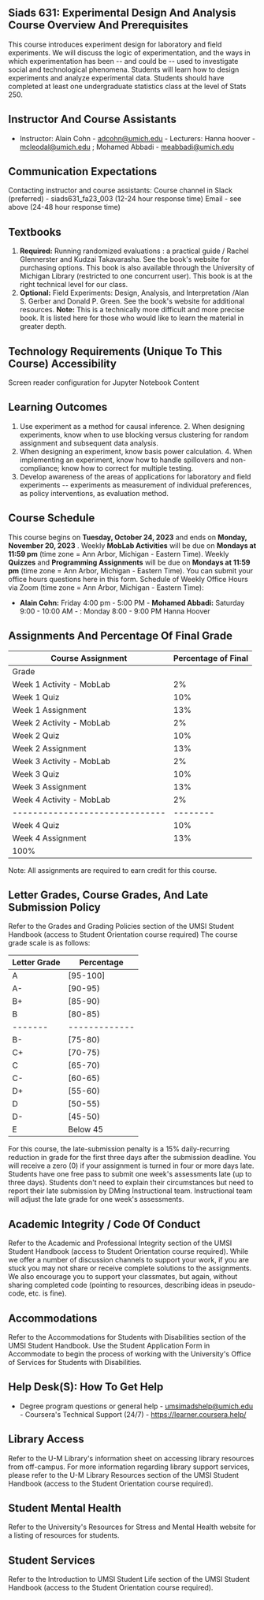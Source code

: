 
## Siads 631: Experimental Design And Analysis Course Overview And Prerequisites

 This course introduces experiment design for laboratory and field experiments. We will discuss the logic of experimentation, and the ways in which experimentation has been -- and could be -- used to investigate social and technological phenomena. Students will learn how to design experiments and analyze experimental data. Students should have completed at least one undergraduate statistics class at the level of Stats 250. 

## Instructor And Course Assistants

 -  Instructor: Alain Cohn -  adcohn@umich.edu -  Lecturers: Hanna hoover -  mcleodal@umich.edu  ; 
 Mohamed Abbadi -  meabbadi@umich.edu 

## Communication Expectations

 Contacting instructor and course assistants: Course channel in Slack (preferred) -  siads631_fa23_003  (12-24 hour response time) Email -  see above (24-48 hour response time) 

## Textbooks

 1.  **Required:**  Running randomized evaluations : a practical  guide / Rachel Glennerster and 
 Kudzai Takavarasha.  See the book's website for purchasing  options.  This book is also available through the  University of Michigan Library  (restricted to one concurrent user). This book is at the right technical level for our class. 
 2.  **Optional:**  Field Experiments: Design, Analysis, and  Interpretation /Alan S. Gerber and 
 Donald P. Green.  See the book's website for additional  resources.  **Note:**  This is a technically more difficult and more precise book. It is listed here for those who would like to learn the material in greater depth. 

## Technology Requirements (Unique To This Course) Accessibility

 Screen reader configuration for Jupyter Notebook Content 

## Learning Outcomes

 1.  Use experiment as a method for causal inference. 2.  When designing experiments, know when to use blocking versus clustering for random 
 assignment and subsequent data analysis. 
 3.  When designing an experiment, know basis power calculation. 4.  When implementing an experiment, know how to handle spillovers and non-compliance; 
 know how to correct for multiple testing. 
 5.  Develop awareness of the areas of applications for laboratory and field experiments  -- 
 experiments as measurement of individual preferences, as policy interventions, as evaluation method. 

## Course Schedule

 This course begins on  **Tuesday, October 24, 2023**  and  ends on  **Monday, November 20, 2023**  . Weekly  **MobLab Activities**  will be due on  **Mondays at  11:59 pm**  (time zone = Ann Arbor, Michigan - Eastern Time). Weekly  **Quizzes**  and  **Programming Assignments**  will be  due on  **Mondays at 11:59 pm**  (time zone = Ann Arbor, Michigan - Eastern Time). You can submit your office hours questions here in this form. Schedule of Weekly Office Hours via Zoom (time zone = Ann Arbor, Michigan - Eastern Time): 

 -  **Alain Cohn:**  Friday 4:00 pm - 5:00 PM -  **Mohamed Abbadi:**  Saturday 9:00 - 10:00 AM - 
 :  Monday 8:00 - 9:00 PM 
Hanna Hoover

## Assignments And Percentage Of Final Grade

|  Course Assignment       |  Percentage of Final    |
|--------------------------|-------------------------|
| Grade                    |                         |
| Week 1 Activity - MobLab | 2%                      |
| Week 1 Quiz              | 10%                     |
| Week 1 Assignment        | 13%                     |
| Week 2 Activity - MobLab | 2%                      |
| Week 2 Quiz              | 10%                     |
| Week 2 Assignment        | 13%                     |
| Week 3 Activity - MobLab | 2%                      |
| Week 3 Quiz              | 10%                     |
| Week 3 Assignment        | 13%                     |
|  Week 4 Activity - MobLab    |  2%    |
|------------------------------|--------|
| Week 4 Quiz                  | 10%    |
| Week 4 Assignment            | 13%    |
| 100%                         |        |

 Note: All assignments are required to earn credit for this course. 

## Letter Grades, Course Grades, And Late Submission Policy

 Refer to the Grades and Grading Policies section of the  UMSI Student Handbook  (access to Student Orientation course required) The course grade scale is as follows: 

|  Letter Grade    |  Percentage    |
|------------------|----------------|
| A                | [95-100]       |
| A-               | [90-95)        |
| B+               | [85-90)        |
|  B    |  [80-85)    |
|-------|-------------|
| B-    | [75-80)     |
| C+    | [70-75)     |
| C     | [65-70)     |
| C-    | [60-65)     |
| D+    | [55-60)     |
| D     | [50-55)     |
| D-    | [45-50)     |
| E     | Below 45    |

 For this course, the late-submission penalty is a 15% daily-recurring reduction in grade for the first three days after the submission deadline. You will receive a zero (0) if your assignment is turned in four or more days late. Students have one free pass to submit one week's assessments late (up to three days).  Students don't need to explain their circumstances but need to report their late submission by DMing Instructional team. Instructional team will adjust the late grade for one week's assessments. 

## Academic Integrity / Code Of Conduct

 Refer to the  Academic and Professional Integrity  section  of the UMSI Student Handbook (access to Student Orientation course required). While we offer a number of discussion channels to support your work, if you are stuck  you may not share or receive complete solutions to the assignments.  We also encourage you to support your classmates, but again, without sharing completed code (pointing to resources, describing ideas in pseudo-code, etc. is fine). 

## Accommodations

 Refer to the  Accommodations for Students with Disabilities  section of the UMSI Student Handbook. Use the  Student Application Form  in Accommodate  to  begin the process of working with the University's Office of Services for Students with Disabilities. 

## Help Desk(S): How To Get Help

 -  Degree program questions or general help - umsimadshelp@umich.edu -  Coursera's Technical Support (24/7) -  https://learner.coursera.help/ 

## Library Access

 Refer to the  U-M Library's information sheet  on accessing  library resources from off-campus. For more information regarding library support services, please refer to the  U-M Library Resources  section of the UMSI Student Handbook (access  to the Student Orientation course required). 

## Student Mental Health

 Refer to the University's  Resources for Stress and  Mental Health website  for a listing of resources for students. 

## Student Services

 Refer to the  Introduction to UMSI Student Life  section  of the UMSI Student Handbook (access to the Student Orientation course required). 